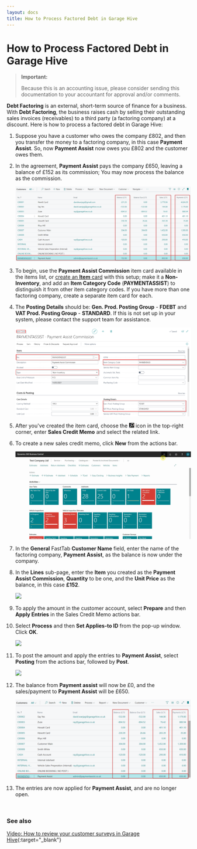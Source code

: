 ```yaml
---
layout: docs
title: How to Process Factored Debt in Garage Hive
---
```


# How to Process Factored Debt in Garage Hive

> **Important:**
>
> Because this is an accounting issue, please consider sending this documentation to your accountant for approval and/or comments.

**Debt Factoring** is an external, short-term source of finance for a business. With **Debt Factoring**, the business raises cash by selling their outstanding sales invoices (receivables) to a third party (a factoring company) at a discount. Here is how to process a factored debt in Garage Hive:
1. Suppose you have a customer who owes the company £802, and then you transfer the money to a factoring company, in this case **Payment Assist**. So, now **Payment Assist** now owes you £802 and the customer owes them.
1. In the agreement, **Payment Assist** pays the company £650, leaving a balance of £152 as its commission; You may now process the balance as the commission.

   ![](media/garagehive-processing-factored-debt1.png)

1. To begin, use the **Payment Assist Commission** item card available in the items list, or [create an **Item** card](garagehive-create-an-item-card.html) with this setup; make it a **Non-Inventory**, and add an **Item Category Code** (**PAYMENTASSIST**) to distinguish it from other item category codes. If you have more than one factoring company, create a separate item card for each.
1. The **Posting Details** should be: **Gen. Prod. Posting Group** - **FDEBT** and **VAT Prod. Posting Group** - **STANDARD**. If this is not set up in your system, please contact the support team for assistance.

   ![](media/garagehive-processing-factored-debt2.png)

2. After you've created the item card, choose the ![](media/search_icon.png) icon in the top-right corner, enter **Sales Credit Memo** and select the related link.
3. To create a new sales credit memo, click **New** from the actions bar.

   ![](media/garagehive-processing-factored-debt3.gif)

4. In the **General** FastTab **Customer Name** field, enter the name of the factoring company, **Payment Assist**, as the balance is now under the company.
5. In the **Lines** sub-page, enter the **Item** you created as the **Payment Assist Commission**, **Quantity** to be one, and the **Unit Price** as the balance, in this case **£152**.

   ![](media/garagehive-processing-factored-debt4.gif)

6. To apply the amount in the customer account, select **Prepare** and then **Apply Entries** in the Sales Credit Memo actions bar.
7. Select **Process** and then **Set Applies-to ID** from the pop-up window. Click **OK**.

   ![](media/garagehive-processing-factored-debt7.gif)

8. To post the amount and apply the entries to **Payment Assist**, select **Posting** from the actions bar, followed by **Post**.
   
   ![](media/garagehive-processing-factored-debt5.gif)

9. The balance from **Payment assist** will now be £0, and the sales/payment to **Payment Assist** will be £650.

   ![](media/garagehive-processing-factored-debt6.png)

10. The entries are now applied for **Payment Assist**, and are no longer open.


<br>

### See also

[Video: How to review your customer surveys in Garage Hive](https://www.youtube.com/watch?v=UWpPgs-rJJg&t=136s){:target="_blank"}

